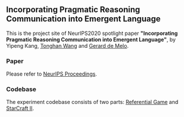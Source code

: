 ## Incorporating Pragmatic Reasoning Communication into Emergent Language
This is the project site of NeurIPS2020 spotlight paper **"Incorporating Pragmatic Reasoning Communication into Emergent Language"**, by Yipeng Kang, [Tonghan Wang](https://tonghanwang.github.io/) and [Gerard de Melo](http://gerard.demelo.org/).

### Paper
Please refer to [NeurIPS Proceedings](https://papers.nips.cc/paper/2020/hash/7520fa31d14f45add6d61e52df5a03ff-Abstract.html).

### Codebase
The experiment codebase consists of two parts: [Referential Game](https://github.com/fringsoo/pragmatics_game) and [StarCraft II](https://github.com/fringsoo/NDQ).

